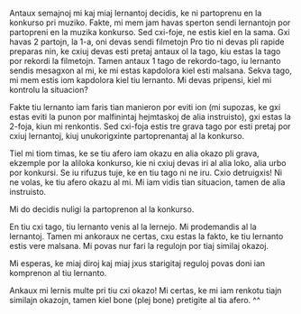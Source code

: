 Antaux semajnoj mi kaj miaj lernantoj decidis, ke ni partoprenu en la konkurso pri muziko.
Fakte, mi mem jam havas sperton sendi lernantojn por partopreni en la muzika konkurso. Sed
cxi-foje, ne estis kiel en la sama. Gxi havas 2 partojn, la 1-a, oni devas sendi filmetojn
Pro tio ni devas pli rapide preparas nin, ke cxiuj devas esti pretaj antaux ol la tago, kiu
estas la tago por rekordi la filmetojn. Tamen antaux 1 tago de rekordo-tago, iu lernanto 
sendis mesagxon al mi, ke mi estas kapdolora kiel esti malsana. Sekva tago, mi mem estis iom 
kapdolora kiel tiu lernanto. Mi devas pripensi, kiel mi kontrolu la situacion?

Fakte tiu lernanto iam faris tian manieron por eviti ion (mi supozas, ke gxi estas eviti 
la punon por malfinintaj hejmtaskoj de alia instruisto), gxi estas la 2-foja, kiun mi renkontis.
Sed cxi-foja estis tre grava tago por esti pretaj por cxiuj lernantoj, kiuj unukorigxinte partoprenantaj al 
la konkurso.

Tiel mi tiom timas, ke se tiu afero iam okazu en alia okazo pli grava, ekzemple por la aliloka
konkurso, kie ni cxiuj devas iri al alia loko, alia urbo por konkursi. Se iu rifuzus tuje, ke 
en tiu tago ni ne iru. Cxio detruigxis! Ni ne volas, ke tiu afero okazu al mi. Mi iam vidis tian 
situacion, tamen de alia instruisto.

Mi do decidis nuligi la partoprenon al la konkurso.

En tiu cxi tago, tiu lernanto venis al la lernejo. Mi prodemandis al la lernantoj.
Tamen mi ankoraux ne certas, cxu estas la fakto, ke tiu lernanto estis vere malsana.
Mi povas nur fari la regulojn por tiaj similaj okazoj.

Mi esperas, ke miaj diroj kaj miaj jxus starigitaj reguloj povas doni ian komprenon al
tiu lernanto.

Ankaux mi lernis multe pri tiu cxi okazo! Mi certas, ke mi iam renkotu tiajn similajn okazojn,
tamen kiel bone (plej bone) pretigite al tia afero. ^^

